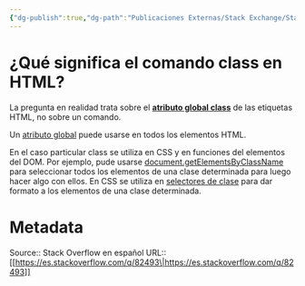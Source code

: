 ```yaml
---
{"dg-publish":true,"dg-path":"Publicaciones Externas/Stack Exchange/Stack Overflow en español/es.stackoverflow.com-82493.md","permalink":"/publicaciones-externas/stack-exchange/stack-overflow-en-espanol/es-stackoverflow-com-82493/","title":"¿Qué significa el comando class en HTML?","hide":true,"noteIcon":"default","created":"2024-04-03T12:49:10.354-06:00","updated":"2024-04-05T16:43:51.603-06:00"}
---
```


# ¿Qué significa el comando class en HTML?

La pregunta en realidad trata sobre el **[atributo global class][1]** de las etiquetas HTML, no sobre un comando.

Un [atributo global][2] puede usarse en todos los elementos HTML. 

En el caso particular class se utiliza en CSS y en funciones del elementos del DOM. Por ejemplo, pude usarse [document.getElementsByClassName][3] para seleccionar todos los elementos de una clase determinada para luego hacer algo con ellos. En CSS se utiliza en [selectores de clase][4] para dar formato a los elementos de una clase determinada.


  [1]: https://developer.mozilla.org/es/docs/Web/HTML/Atributos_Globales/class
  [2]: https://developer.mozilla.org/es/docs/Web/HTML/Atributos_Globales/
  [3]: https://developer.mozilla.org/es/docs/Web/API/Document/getElementsByClassName
  [4]: https://developer.mozilla.org/en-US/docs/Web/CSS/Class_selectors

# Metadata
Source:: Stack Overflow en español
URL:: [[https://es.stackoverflow.com/q/82493\|https://es.stackoverflow.com/q/82493]]

